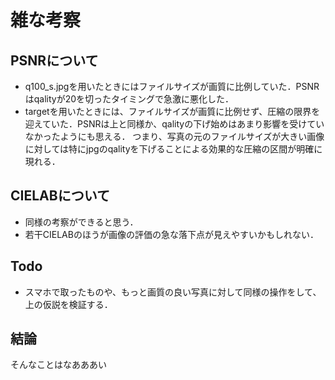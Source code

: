 # 雑な考察
## PSNRについて
* q100_s.jpgを用いたときにはファイルサイズが画質に比例していた．PSNRはqalityが20を切ったタイミングで急激に悪化した．
* targetを用いたときには、ファイルサイズが画質に比例せず、圧縮の限界を迎えていた．PSNRは上と同様か、qalityの下げ始めはあまり影響を受けていなかったようにも思える．
つまり、写真の元のファイルサイズが大きい画像に対しては特にjpgのqalityを下げることによる効果的な圧縮の区間が明確に現れる．

## CIELABについて
* 同様の考察ができると思う．
* 若干CIELABのほうが画像の評価の急な落下点が見えやすいかもしれない．

## Todo
* スマホで取ったものや、もっと画質の良い写真に対して同様の操作をして、上の仮説を検証する．

## 結論
そんなことはなあああい